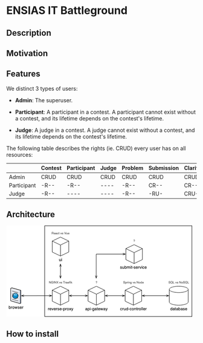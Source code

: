 # ENSIAS IT Battleground

## Description

## Motivation

## Features

We distinct 3 types of users:

- **Admin**: The superuser.

- **Participant**: A participant in a contest. A participant cannot exist without a contest, and its lifetime depends on the contest's lifetime.

- **Judge**: A judge in a contest. A judge cannot exist without a contest, and its lifetime depends on the contest's lifetime.

The following table describes the rights (ie. CRUD) every user has on all resources:

|             | Contest | Participant | Judge | Problem | Submission | Clarification
| ----------- | ------- | ----------- | ----- | ------- | ---------- | -------------
| Admin       | CRUD    | CRUD        | CRUD  | CRUD    | CRUD       | CRUD
| Participant | -R--    | -R--        | ----  | -R--    | CR--       | CR--
| Judge       | -R--    | ----        | ----  | -R--    | -RU-       | CRU-

## Architecture

![Architecture diagram](assets/architecture.png)

## How to install
